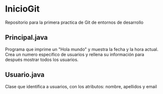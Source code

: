 # InicioGit
Repositorio para la primera practica de Git de entornos de desarrollo

## Principal.java
Programa que imprime un "Hola mundo" y muestra la fecha y la hora actual.
Crea un numero especifico de usuarios y rellena su información para después mostrar todos los usuarios.

## Usuario.java
Clase que identifica a usuarios, con los atributos: nombre, apellidos y email
